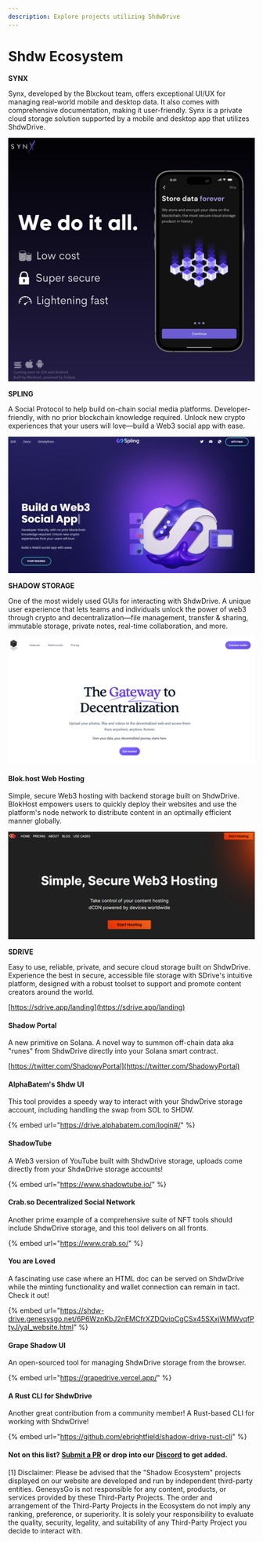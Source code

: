 ```yaml
---
description: Explore projects utilizing ShdwDrive
---
```


# Shdw Ecosystem

**SYNX**

Synx, developed by the Blxckout team, offers exceptional UI/UX for managing real-world mobile and desktop data. It also comes with comprehensive documentation, making it user-friendly. Synx is a private cloud storage solution supported by a mobile and desktop app that utilizes ShdwDrive.

[![](../../.gitbook/assets/synx-feature.png)](https://twitter.com/synx\_xyz)

**SPLING**

A Social Protocol to help build on-chain social media platforms. Developer-friendly, with no prior blockchain knowledge required. Unlock new crypto experiences that your users will love—build a Web3 social app with ease.

[![](../../.gitbook/assets/spling-feature.png)](https://www.splinglabs.com/)

**SHADOW STORAGE**

One of the most widely used GUIs for interacting with ShdwDrive. A unique user experience that lets teams and individuals unlock the power of web3 through crypto and decentralization—file management, transfer & sharing, immutable storage, private notes, real-time collaboration, and more.

[![](../../.gitbook/assets/shadowstorage.png)](https://www.shadow.storage/#features)

#### **Blok.host Web Hosting**

Simple, secure Web3 hosting with backend storage built on ShdwDrive. BlokHost empowers users to quickly deploy their websites and use the platform's node network to distribute content in an optimally efficient manner globally.

[![](../../.gitbook/assets/blockhost.png)](https://blok.host/)

**SDRIVE**

Easy to use, reliable, private, and secure cloud storage built on ShdwDrive. Experience the best in secure, accessible file storage with SDrive's intuitive platform, designed with a robust toolset to support and promote content creators around the world.

[https://sdrive.app/landing](https://sdrive.app/landing)

#### **Shadow Portal**

A new primitive on Solana. A novel way to summon off-chain data aka "runes" from ShdwDrive directly into your Solana smart contract.

[https://twitter.com/ShadowyPortal](https://twitter.com/ShadowyPortal)

#### **AlphaBatem's Shdw UI**

This tool provides a speedy way to interact with your ShdwDrive storage account, including handling the swap from SOL to SHDW.

{% embed url="https://drive.alphabatem.com/login#/" %}

#### **ShadowTube**

A Web3 version of YouTube built with ShdwDrive storage, uploads come directly from your ShdwDrive storage accounts!

{% embed url="https://www.shadowtube.io/" %}

#### **Crab.so Decentralized Social Network**

Another prime example of a comprehensive suite of NFT tools should include ShdwDrive storage, and this tool delivers on all fronts.

{% embed url="https://www.crab.so/" %}

#### **You are Loved**

A fascinating use case where an HTML doc can be served on ShdwDrive while the minting functionality and wallet connection can remain in tact. Check it out!

{% embed url="https://shdw-drive.genesysgo.net/6P6WznKbJ2nEMCfrXZDQvipCgCSx45SXxjWMWvqfPtyJ/yal_website.html" %}

#### **Grape Shadow UI**

An open-sourced tool for managing ShdwDrive storage from the browser.

{% embed url="https://grapedrive.vercel.app/" %}

#### **A Rust CLI for ShdwDrive**

Another great contribution from a community member! A Rust-based CLI for working with ShdwDrive!

{% embed url="https://github.com/ebrightfield/shadow-drive-rust-cli" %}

#### **Not on this list?** [**Submit a PR**](https://github.com/GenesysGo/docs-shadow-cloud) **or drop into our** [**Discord**](https://discord.gg/genesysgo) **to get added.**

\[1] Disclaimer: Please be advised that the "Shadow Ecosystem" projects displayed on our website are developed and run by independent third-party entities. GenesysGo is not responsible for any content, products, or services provided by these Third-Party Projects. The order and arrangement of the Third-Party Projects in the Ecosystem do not imply any ranking, preference, or superiority. It is solely your responsibility to evaluate the quality, security, legality, and suitability of any Third-Party Project you decide to interact with.
